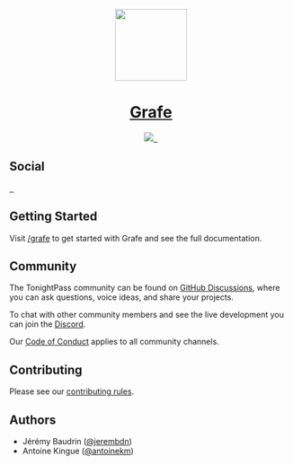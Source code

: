 <p align="center">
  <a href="https://tonightpass.com">
      <picture>
        <source media="(prefers-color-scheme: dark)" srcset="https://tonightpass.com/static/images/logo/tonightpass.svg">
        <img src="https://tonightpass.com/static/images/logo/tonightpass.svg" width="128">
      </picture>
    <h1 align="center">
      Grafe
    </h1>
  </a>
</p>

<p align="center">
  <a aria-label="onRuntime Studio" href="https://onruntime.com" target="_blank">
    <img src="https://img.shields.io/badge/MADE%20BY%20ONRUNTIME-fff.svg?style=for-the-badge&labelColor=000">
  </a>
  <a aria-label="NPM version" href="https://www.npmjs.com/package/@tonightpass/grafe" target="_blank">
    <img alt="" src="https://img.shields.io/npm/v/@tonightpass/grafe.svg?style=for-the-badge&labelColor=000000">
  </a>
  <a aria-label="License" href="https://github.com/tonightpass/grafe/blob/master/LICENSE" target="_blank">
    <img alt="" src="https://img.shields.io/npm/l/next.svg?style=for-the-badge&labelColor=000000">
  </a>
</p>

<p>
  <h2>
    Social
  </h2>

  <a aria-label="Discord" href="https://www.discord.gg/VvvAkPqQ98" target="_blank">
    <img alt="" src="https://img.shields.io/discord/829290979092856833?label=Discord&style=for-the-badge&labelColor=000000&logo=discord&logoColor=white&logoWidth=20">
  </a>
  <a aria-label="LinkedIn" href="https://www.linkedin.com/company/tonightpass" target="_blank">
    <img alt="" src="https://img.shields.io/badge/LinkedIn-0e76a8.svg?style=for-the-badge&labelColor=000000&logo=linkedin&logoColor=white&logoWidth=20">
  </a>
  <a aria-label="Instagram" href="https://www.instagram.com/tonightpass" target="_blank">
    <img alt="" src="https://img.shields.io/badge/Instagram-C13584.svg?style=for-the-badge&labelColor=000000&logo=instagram&logoColor=white&logoWidth=20">
  </a>
</p>

## Getting Started

Visit <a aria-label="tonightpass grafe" href="https://tonightpass.com/grafe" target="_blank">/grafe</a> to get started with Grafe and see the full documentation.

## Community

The TonightPass community can be found on [GitHub Discussions](https://github.com/tonightpass/discussions), where you can ask questions, voice ideas, and share your projects.

To chat with other community members and see the live development you can join the [Discord](https://discord.gg/VvvAkPqQ98).

Our [Code of Conduct](https://docs.onruntime.com/contributing/code-of-conduct) applies to all community channels.

## Contributing

Please see our [contributing rules](https://docs.onruntime.com/contributing/introduction).

## Authors

- Jérémy Baudrin ([@jerembdn](https://github.com/jerembdn))
- Antoine Kingue ([@antoinekm](https://github.com/antoinekm))